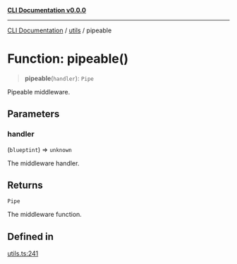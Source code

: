 [**CLI Documentation v0.0.0**](../../README.md)

***

[CLI Documentation](../../modules.md) / [utils](../README.md) / pipeable

# Function: pipeable()

> **pipeable**(`handler`): `Pipe`

Pipeable middleware.

## Parameters

### handler

(`blueptint`) => `unknown`

The middleware handler.

## Returns

`Pipe`

The middleware function.

## Defined in

[utils.ts:241](https://github.com/stonemjs/cli/blob/b2251afafa869f82f017c134bddb19013c7883b6/src/utils.ts#L241)
